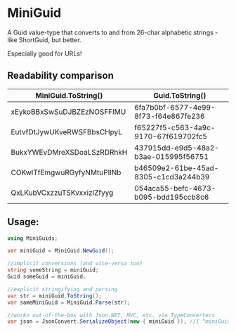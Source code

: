 # MiniGuid
A Guid value-type that converts to and from 26-char alphabetic strings - like ShortGuid, but better. 

Especially good for URLs!

## Readability comparison
| MiniGuid.ToString()      | Guid.ToString()                    |
|--------------------------|------------------------------------|
|xEykoBBxSwSuDJBZEzNOSFFIMU|6fa7b0bf-6577-4e99-8f73-f64e867fe236|
|EutvfDtJywUKveRWSFBbsCHpyL|f65227f5-c563-4a9c-9170-67f619702fc5|
|BukxYWEvDMreXSDoaLSzRDRhkH|437915dd-e9d5-48a2-b3ae-015995f56751|
|COKwlTfEmgwuRGyfyNMtuPIlNb|b46509e2-61be-45ad-8305-c1cd3a244b39|
|QxLKubVCxzzuTSKvxxizlZfyyg|054aca55-befc-4673-b095-bdd195ccb8c6|

## Usage:
```csharp
using MiniGuids;

var miniGuid = MiniGuid.NewGuid();

//implicit conversions (and vice-versa too)
string someString = miniGuid;
Guid someGuid = miniGuid;

//explicit stringifying and parsing
var str = miniGuid.ToString();
var sameMiniGuid = MiniGuid.Parse(str);

//works out-of-the-box with Json.NET, MVC, etc. via TypeConverters
var json = JsonConvert.SerializeObject(new { miniGuid }); //{ "miniGuid": "aaaaaBBBBBcccccDDDDDeeeeeF" }

```
